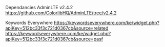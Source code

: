 Dependancies
AdminLTE v2.4.2 https://github.com/ColorlibHQ/AdminLTE/tree/v2.4.2

Keywords Everywhere
https://keywordseverywhere.com/ke/widget.php?apiKey=512bc33f3c721d0367cb&source=related
https://keywordseverywhere.com/ke/widget.php?apiKey=512bc33f3c721d0367cb&source=pasf

